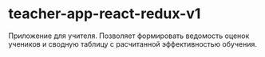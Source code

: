 # teacher-app-react-redux-v1
Приложение для учителя.
Позволяет формировать ведомость оценок учеников и сводную таблицу с расчитанной эффективностью обучения.
